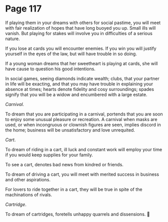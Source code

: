 # Page 117
If playing them in your dreams with others for social pastime, you will
meet with fair realization of hopes that have long buoyed you up.
Small ills will vanish. But playing for stakes will involve you
in difficulties of a serious nature.


If you lose at cards you will encounter enemies.
If you win you will justify yourself in the eyes of the law,
but will have trouble in so doing.


If a young woman dreams that her sweetheart is playing at cards,
she will have cause to question his good intentions.


In social games, seeing diamonds indicate wealth; clubs, that your partner
in life will be exacting, and that you may have trouble in explaining
your absence at times; hearts denote fidelity and cosy surroundings;
spades signify that you will be a widow and encumbered with a large estate.


_Carnival_.


To dream that you are participating in a carnival, portends that you are soon
to enjoy some unusual pleasure or recreation. A carnival when masks are used,
or when incongruous or clownish figures are seen, implies discord in the home;
business will be unsatisfactory and love unrequited.


_Cart_.


To dream of riding in a cart, ill luck and constant work will employ
your time if you would keep supplies for your family.


To see a cart, denotes bad news from kindred or friends.


To dream of driving a cart, you will meet with merited success
in business and other aspirations.


For lovers to ride together in a cart, they will be true in spite
of the machinations of rivals.


_Cartridge_.


To dream of cartridges, foretells unhappy quarrels and dissensions.
